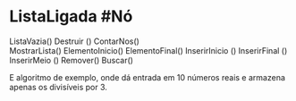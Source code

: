 # ListaLigada #Nó
ListaVazia()
Destruir ()
ContarNos()  
MostrarLista() 
ElementoInicio() 
ElementoFinal()
InserirInicio ()
InserirFinal ()
InserirMeio ()
Remover()
Buscar()

E algoritmo de exemplo, onde dá entrada em 10 números reais e armazena apenas os divisíveis por 3.
